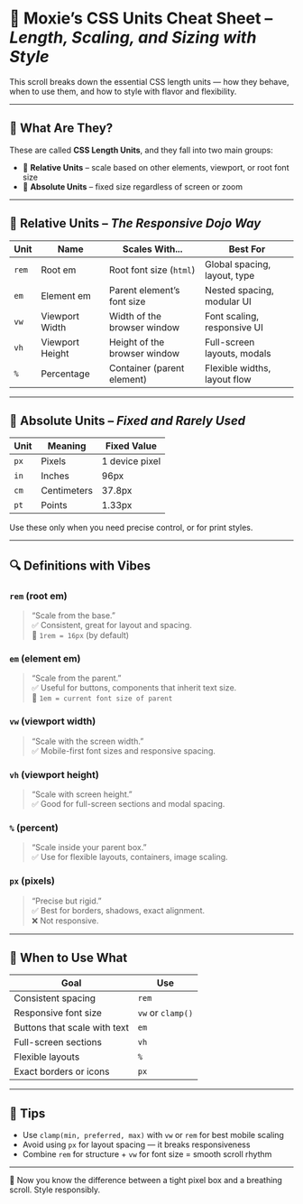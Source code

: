 
# 📏 Moxie’s CSS Units Cheat Sheet – *Length, Scaling, and Sizing with Style*

This scroll breaks down the essential CSS length units — how they behave, when to use them, and how to style with flavor and flexibility.

---

## 🧱 What Are They?

These are called **CSS Length Units**, and they fall into two main groups:

- 🔹 **Relative Units** – scale based on other elements, viewport, or root font size
- 🔸 **Absolute Units** – fixed size regardless of screen or zoom

---

## 🎨 Relative Units – *The Responsive Dojo Way*

| Unit   | Name               | Scales With...                   | Best For                      |
|--------|--------------------|----------------------------------|-------------------------------|
| `rem`  | Root em            | Root font size (`html`)          | Global spacing, layout, type |
| `em`   | Element em         | Parent element’s font size       | Nested spacing, modular UI   |
| `vw`   | Viewport Width     | Width of the browser window      | Font scaling, responsive UI  |
| `vh`   | Viewport Height    | Height of the browser window     | Full-screen layouts, modals  |
| `%`    | Percentage         | Container (parent element)       | Flexible widths, layout flow |

---

## 📏 Absolute Units – *Fixed and Rarely Used*

| Unit   | Meaning     | Fixed Value    |
|--------|-------------|----------------|
| `px`   | Pixels      | 1 device pixel |
| `in`   | Inches      | 96px           |
| `cm`   | Centimeters | 37.8px         |
| `pt`   | Points      | 1.33px         |

Use these only when you need precise control, or for print styles.

---

## 🔍 Definitions with Vibes

### `rem` (root em)
> “Scale from the base.”  
✅ Consistent, great for layout and spacing.  
📏 `1rem = 16px` (by default)

### `em` (element em)
> “Scale from the parent.”  
✅ Useful for buttons, components that inherit text size.  
📏 `1em = current font size of parent`

### `vw` (viewport width)
> “Scale with the screen width.”  
✅ Mobile-first font sizes and responsive spacing.

### `vh` (viewport height)
> “Scale with screen height.”  
✅ Good for full-screen sections and modal spacing.

### `%` (percent)
> “Scale inside your parent box.”  
✅ Use for flexible layouts, containers, image scaling.

### `px` (pixels)
> “Precise but rigid.”  
✅ Best for borders, shadows, exact alignment.  
❌ Not responsive.

---

## 🧘 When to Use What

| Goal                       | Use        |
|----------------------------|------------|
| Consistent spacing         | `rem`      |
| Responsive font size       | `vw` or `clamp()` |
| Buttons that scale with text | `em`     |
| Full-screen sections       | `vh`       |
| Flexible layouts           | `%`        |
| Exact borders or icons     | `px`       |

---

## 🧠 Tips

- Use `clamp(min, preferred, max)` with `vw` or `rem` for best mobile scaling
- Avoid using `px` for layout spacing — it breaks responsiveness
- Combine `rem` for structure + `vw` for font size = smooth scroll rhythm

---

🫰 Now you know the difference between a tight pixel box and a breathing scroll. Style responsibly.
